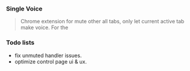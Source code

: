 ### Single Voice

> Chrome extension for mute other all tabs, only let current active tab make voice.
> For the 

### Todo lists

* fix unmuted handler issues.
* optimize control page ui & ux.